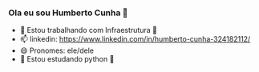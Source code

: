 ### Ola eu sou Humberto Cunha 👋

- 🔭 Estou trabalhando com Infraestrutura 🐧
- 📫 linkedin: https://www.linkedin.com/in/humberto-cunha-324182112/
- 😄 Pronomes: ele/dele
- 🌱 Estou estudando python 🐍

 
 
